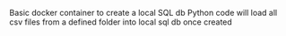 Basic docker container to create a local SQL db
Python code will load all csv files from a defined folder into local sql db once created